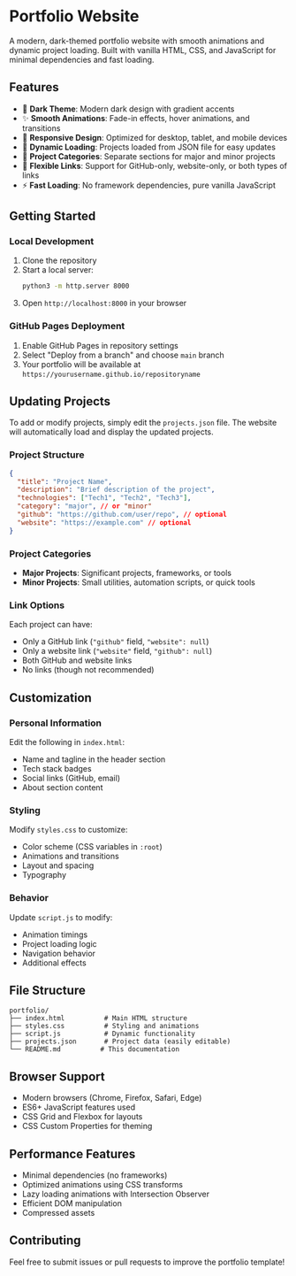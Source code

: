 # Portfolio Website

A modern, dark-themed portfolio website with smooth animations and dynamic project loading. Built with vanilla HTML, CSS, and JavaScript for minimal dependencies and fast loading.

## Features

- 🌙 **Dark Theme**: Modern dark design with gradient accents
- ✨ **Smooth Animations**: Fade-in effects, hover animations, and transitions
- 📱 **Responsive Design**: Optimized for desktop, tablet, and mobile devices
- 🔄 **Dynamic Loading**: Projects loaded from JSON file for easy updates
- 📂 **Project Categories**: Separate sections for major and minor projects
- 🔗 **Flexible Links**: Support for GitHub-only, website-only, or both types of links
- ⚡ **Fast Loading**: No framework dependencies, pure vanilla JavaScript

## Getting Started

### Local Development

1. Clone the repository
2. Start a local server:
   ```bash
   python3 -m http.server 8000
   ```
3. Open `http://localhost:8000` in your browser

### GitHub Pages Deployment

1. Enable GitHub Pages in repository settings
2. Select "Deploy from a branch" and choose `main` branch
3. Your portfolio will be available at `https://yourusername.github.io/repositoryname`

## Updating Projects

To add or modify projects, simply edit the `projects.json` file. The website will automatically load and display the updated projects.

### Project Structure

```json
{
  "title": "Project Name",
  "description": "Brief description of the project",
  "technologies": ["Tech1", "Tech2", "Tech3"],
  "category": "major", // or "minor"
  "github": "https://github.com/user/repo", // optional
  "website": "https://example.com" // optional
}
```

### Project Categories

- **Major Projects**: Significant projects, frameworks, or tools
- **Minor Projects**: Small utilities, automation scripts, or quick tools

### Link Options

Each project can have:
- Only a GitHub link (`"github"` field, `"website": null`)
- Only a website link (`"website"` field, `"github": null`)
- Both GitHub and website links
- No links (though not recommended)

## Customization

### Personal Information

Edit the following in `index.html`:
- Name and tagline in the header section
- Tech stack badges
- Social links (GitHub, email)
- About section content

### Styling

Modify `styles.css` to customize:
- Color scheme (CSS variables in `:root`)
- Animations and transitions
- Layout and spacing
- Typography

### Behavior

Update `script.js` to modify:
- Animation timings
- Project loading logic
- Navigation behavior
- Additional effects

## File Structure

```
portfolio/
├── index.html          # Main HTML structure
├── styles.css          # Styling and animations
├── script.js           # Dynamic functionality
├── projects.json       # Project data (easily editable)
└── README.md          # This documentation
```

## Browser Support

- Modern browsers (Chrome, Firefox, Safari, Edge)
- ES6+ JavaScript features used
- CSS Grid and Flexbox for layouts
- CSS Custom Properties for theming

## Performance Features

- Minimal dependencies (no frameworks)
- Optimized animations using CSS transforms
- Lazy loading animations with Intersection Observer
- Efficient DOM manipulation
- Compressed assets

## Contributing

Feel free to submit issues or pull requests to improve the portfolio template!